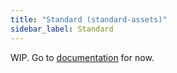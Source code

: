 ```yaml
---
title: "Standard (standard-assets)"
sidebar_label: Standard
---
```


WIP. Go to [documentation](https://github.com/terascope/standard-assets#readme) for now.

